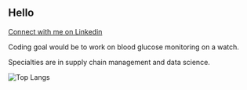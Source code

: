 ## Hello

<a href="https://www.linkedin.com/in/joshuathomasbrooks/" target="_blank" rel="noopener noreferrer">Connect with me on Linkedin</a>

Coding goal would be to work on blood glucose monitoring on a watch.

Specialties are in supply chain management and data science.

![Top Langs](https://github-readme-stats.vercel.app/api/top-langs/?username=jtb21091&hide_progress=true)

